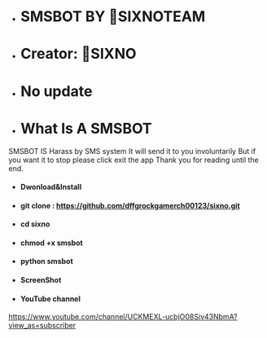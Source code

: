 - # SMSBOT BY 🌈SIXNOTEAM
-   # Creator: 🌈SIXNO
+   # No update 
+   # What Is A SMSBOT 
 SMSBOT IS Harass by SMS system It will send it to you involuntarily But if you want it to stop please click exit the app Thank you for reading until the end.
- #### Dwonload&Install 
- #### git clone : https://github.com/dffgrockgamerch00123/sixno.git
- #### cd sixno
- #### chmod +x smsbot
- #### python smsbot
- #### ScreenShot

- #### YouTube channel

https://www.youtube.com/channel/UCKMEXL-ucbjO08Siv43NbmA?view_as=subscriber
